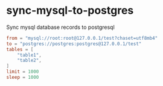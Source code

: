 # sync-mysql-to-postgres
Sync mysql database records to postgresql

```toml
from = "mysql://root:root@127.0.0.1/test?chaset=utf8mb4"
to = "postgres://postgres:postgres@127.0.0.1/test"
tables = [
    "table1",
    "table2",
]
limit = 1000
sleep = 1000
```
